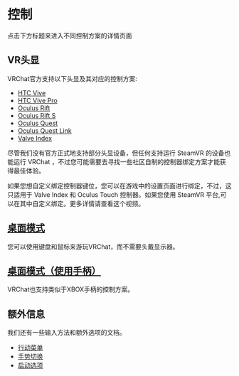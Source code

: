 # 控制

点击下方标题来进入不同控制方案的详情页面

## VR头显

VRChat官方支持以下头显及其对应的控制方案:

* [HTC Vive](vive)
* [HTC Vive Pro](vive)
* [Oculus Rift](touch)
* [Oculus Rift S](touch)
* [Oculus Quest](touch)
* [Oculus Quest Link](touch)
* [Valve Index](valve-index)

尽管我们没有官方正式地支持部分头显设备，但任何支持运行 SteamVR 的设备也能运行 VRChat ，不过您可能需要去寻找一些社区自制的控制器绑定方案才能获得最佳体验。

如果您想自定义绑定控制器键位，您可以在游戏中的设置页面进行绑定，不过，这只适用于 Valve Index 和 Oculus Touch 控制器。如果您使用 SteamVR 平台,可以在其中自定义绑定。更多详情请查看这个视频。

## [桌面模式](./keyboard-and-mouse)

您可以使用键盘和鼠标来游玩VRChat，而不需要头戴显示器。

## [桌面模式（使用手柄）](./gamepad)

VRChat也支持类似于XBOX手柄的控制方案。

## 额外信息

我们还有一些输入方法和额外选项的文档。

* [行动菜单](action-menu)
* [手势切换](additional-options/gesture-toggle)
* [启动选项](additional-options/launch-options)

